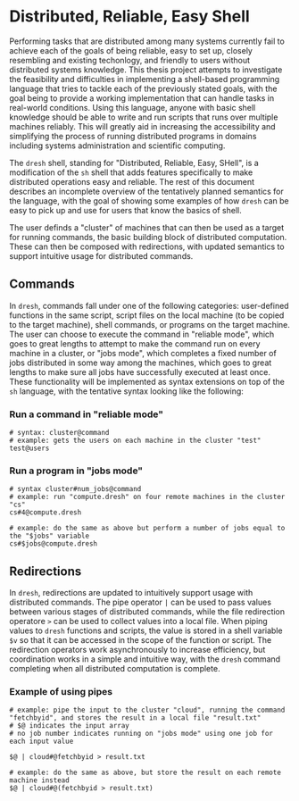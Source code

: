 # Distributed, Reliable, Easy Shell

Performing tasks that are distributed among many systems currently fail to achieve each of the goals of being reliable, easy to set up, closely resembling and existing techonlogy, and friendly to users without distributed systems knowledge. This thesis project attempts to investigate the feasibility and difficulties in implementing a shell-based programming language that tries to tackle each of the previously stated goals, with the goal being to provide a working implementation that can handle tasks in real-world conditions. Using this language, anyone with basic shell knowledge should be able to write and run scripts that runs over multiple machines reliably. This will greatly aid in increasing the accessibility and simplifying the process of running distributed programs in domains including systems administration and scientific computing.

The `dresh` shell, standing for "Distributed, Reliable, Easy, SHell", is a modification of the `sh` shell that adds features specifically to make distributed operations easy and reliable. The rest of this document describes an incomplete overview of the tentatively planned semantics for the language, with the goal of showing some examples of how `dresh` can be easy to pick up and use for users that know the basics of shell.

The user definds a "cluster" of machines that can then be used as a target for running commands, the basic building block of distributed computation. These can then be composed with redirections, with updated semantics to support intuitive usage for distributed commands.

## Commands

In `dresh`, commands fall under one of the following categories: user-defined functions in the same script, script files on the local machine (to be copied to the target machine), shell commands, or programs on the target machine. The user can choose to execute the command in "reliable mode", which goes to great lengths to attempt to make the command run on every machine in a cluster, or "jobs mode", which completes a fixed number of jobs distributed in some way among the machines, which goes to great lengths to make sure all jobs have successfully executed at least once. These functionality will be implemented as syntax extensions on top of the `sh` language, with the tentative syntax looking like the following:

### Run a command in "reliable mode"
```
# syntax: cluster@command
# example: gets the users on each machine in the cluster "test"
test@users
```

### Run a program in "jobs mode"
```
# syntax cluster#num_jobs@command
# example: run "compute.dresh" on four remote machines in the cluster "cs"
cs#4@compute.dresh

# example: do the same as above but perform a number of jobs equal to the "$jobs" variable
cs#$jobs@compute.dresh
```

## Redirections

In `dresh`, redirections are updated to intuitively support usage with distributed commands. The pipe operator `|` can be used to pass values between various stages of distributed commands, while the file redirection operatore `>` can be used to collect values into a local file. When piping values to `dresh` functions and scripts, the value is stored in a shell variable `$v` so that it can be accessed in the scope of the function or script. The redirection operators work asynchronously to increase efficiency, but coordination works in a simple and intuitive way, with the `dresh` command completing when all distributed computation is complete.

### Example of using pipes
```
# example: pipe the input to the cluster "cloud", running the command "fetchbyid", and stores the result in a local file "result.txt"
# $@ indicates the input array
# no job number indicates running on "jobs mode" using one job for each input value

$@ | cloud#@fetchbyid > result.txt

# example: do the same as above, but store the result on each remote machine instead
$@ | cloud#@(fetchbyid > result.txt)
```

